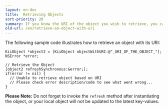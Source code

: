 ```yaml
---
layout: en-doc
title:  Retrieving Objects
sort-priority: 20
summary: If you know the URI of the object you wish to retrieve, you can directly retrieve the object from Kii Cloud. The URI is useful as a unique identifier of the object.
old-url: /en/retrieve-an-object-with-uri
---
```

The following sample code illustrates how to retrieve an object with its URI:

```objc
KiiObject *object2 = [KiiObject objectWithURI:@"_URI_OF_THE_OBJECT_"];
NSError *error;

// Retrieve the Object
[object2 refreshSynchronous:&error;];
if(error != nil) {
  // Unable to retrieve object based on URI
  // Please check error description/code to see what went wrong...
}
```

**Please Note:** Do not forget to invoke the `refresh` method after
instantiating the object, or your local object will not be updated to the
latest key-values.

